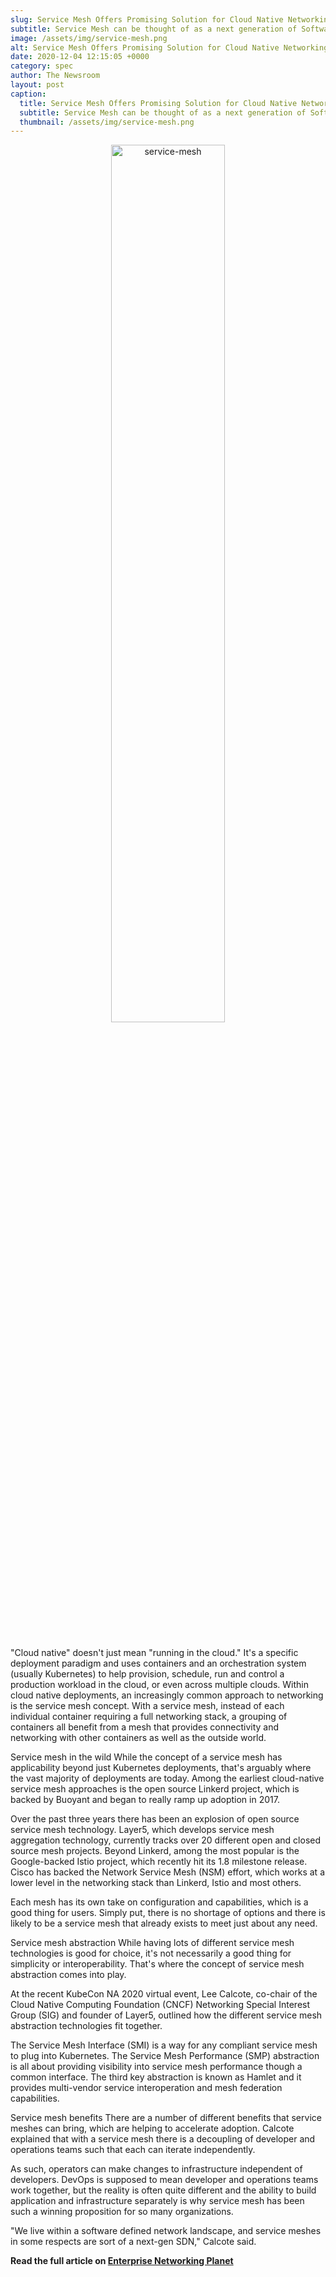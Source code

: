 ```yaml
---
slug: Service Mesh Offers Promising Solution for Cloud Native Networking
subtitle: Service Mesh can be thought of as a next generation of Software Defined Networking (SDN) for the cloud. Here are the main approaches.
image: /assets/img/service-mesh.png
alt: Service Mesh Offers Promising Solution for Cloud Native Networking
date: 2020-12-04 12:15:05 +0000
category: spec
author: The Newsroom
layout: post
caption:
  title: Service Mesh Offers Promising Solution for Cloud Native Networking
  subtitle: Service Mesh can be thought of as a next generation of Software Defined Networking (SDN) for the cloud. Here are the main approaches.
  thumbnail: /assets/img/service-mesh.png
---
```

<div style="text-align:center;margin-bottom:4rem;">
  <img src="/assets/img/service-mesh.png" alt="service-mesh" width="60%"  />
</div>
"Cloud native" doesn't just mean "running in the cloud." It's a specific deployment paradigm and uses containers and an orchestration system (usually Kubernetes) to help provision, schedule, run and control a production workload in the cloud, or even across multiple clouds. Within cloud native deployments, an increasingly common approach to networking is the service mesh concept. With a service mesh, instead of each individual container requiring a full networking stack, a grouping of containers all benefit from a mesh that provides connectivity and networking with other containers as well as the outside world.

Service mesh in the wild
While the concept of a service mesh has applicability beyond just Kubernetes deployments, that's arguably where the vast majority of deployments are today. Among the earliest cloud-native service mesh approaches is the open source Linkerd project, which is backed by Buoyant and began to really ramp up adoption in 2017.

Over the past three years there has been an explosion of open source service mesh technology. Layer5, which develops service mesh aggregation technology, currently tracks over 20 different open and closed source mesh projects. Beyond Linkerd, among the most popular is the Google-backed Istio project, which recently hit its 1.8 milestone release. Cisco has backed the Network Service Mesh (NSM) effort, which works at a lower level in the networking stack than Linkerd, Istio and most others.

Each mesh has its own take on configuration and capabilities, which is a good thing for users. Simply put, there is no shortage of options and there is likely to be a service mesh that already exists to meet just about any need.

Service mesh abstraction
While having lots of different service mesh technologies is good for choice, it's not necessarily a good thing for simplicity or interoperability. That's where the concept of service mesh abstraction comes into play.

At the recent KubeCon NA 2020 virtual event, Lee Calcote, co-chair of the Cloud Native Computing Foundation (CNCF) Networking Special Interest Group (SIG) and founder of Layer5, outlined how the different service mesh abstraction technologies fit together.

The Service Mesh Interface (SMI) is a way for any compliant service mesh to plug into Kubernetes. The Service Mesh Performance (SMP) abstraction is all about providing visibility into service mesh performance though a common interface. The third key abstraction is known as Hamlet and it provides multi-vendor service interoperation and mesh federation capabilities.

Service mesh benefits
There are a number of different benefits that service meshes can bring, which are helping to accelerate adoption. Calcote explained that with a service mesh there is a decoupling of developer and operations teams such that each can iterate independently.

As such, operators can make changes to infrastructure independent of developers. DevOps is supposed to mean developer and operations teams work together, but the reality is often quite different and the ability to build application and infrastructure separately is why service mesh has been such a winning proposition for so many organizations.

"We live within a software defined network landscape, and service meshes in some respects are sort of a next-gen SDN," Calcote said.

**Read the full article on [Enterprise Networking Planet](http://www.enterprisenetworkingplanet.com/datacenter/datacenter-blog/service-mesh-cloud-native-networking.html)**
